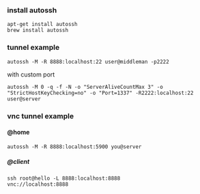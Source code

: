 ### install autossh
```
apt-get install autossh
brew install autossh
```
    
### tunnel example
```
autossh -M -R 8888:localhost:22 user@middleman -p2222
```

with custom port

```
autossh -M 0 -q -f -N -o "ServerAliveCountMax 3" -o "StrictHostKeyChecking=no" -o "Port=1337" -R2222:localhost:22 user@server
```

### vnc tunnel example
#### @home
	autossh -M -R 8888:localhost:5900 you@server
    
##### @client
```
ssh root@hello -L 8888:localhost:8888
vnc://localhost:8888
```